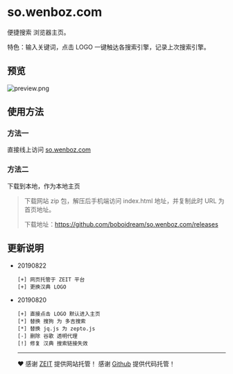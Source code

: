 # so.wenboz.com
便捷搜索 浏览器主页。

特色：输入关键词，点击 LOGO 一键触达各搜索引擎，记录上次搜索引擎。

## 预览
![preview.png](https://i.loli.net/2018/11/05/5bdfa9587bdc1.jpg)

## 使用方法
### 方法一
直接线上访问 [so.wenboz.com](http://so.wenboz.com/)

### 方法二
下载到本地，作为本地主页

> 下载网站 zip 包，解压后手机端访问 index.html 地址，并复制此时 URL 为首页地址。
>
> 下载地址：https://github.com/boboidream/so.wenboz.com/releases

## 更新说明
* 20190822
  ```
  [+] 网页托管于 ZEIT 平台
  [+] 更换汉典 LOGO
  ```
* 20190820
  ```
  [+] 直接点击 LOGO 默认进入主页
  [*] 替换 搜狗 为 多吉搜索
  [*] 替换 jq.js 为 zepto.js
  [-] 删除 谷歌 透明代理
  [!] 修复 汉典 搜索链接失效
  ```

  ---

  ❤️ 感谢 [ZEIT](https://zeit.co) 提供网站托管！
  感谢 [Github](https://github.com) 提供代码托管！
